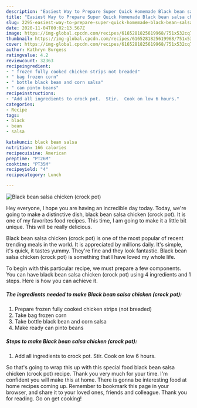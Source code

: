 ```yaml
---
description: "Easiest Way to Prepare Super Quick Homemade Black bean salsa chicken (crock pot)"
title: "Easiest Way to Prepare Super Quick Homemade Black bean salsa chicken (crock pot)"
slug: 2295-easiest-way-to-prepare-super-quick-homemade-black-bean-salsa-chicken-crock-pot
date: 2020-11-04T00:02:13.567Z
image: https://img-global.cpcdn.com/recipes/6165281825619968/751x532cq70/black-bean-salsa-chicken-crock-pot-recipe-main-photo.jpg
thumbnail: https://img-global.cpcdn.com/recipes/6165281825619968/751x532cq70/black-bean-salsa-chicken-crock-pot-recipe-main-photo.jpg
cover: https://img-global.cpcdn.com/recipes/6165281825619968/751x532cq70/black-bean-salsa-chicken-crock-pot-recipe-main-photo.jpg
author: Kathryn Burgess
ratingvalue: 4.2
reviewcount: 32363
recipeingredient:
- " frozen fully cooked chicken strips not breaded"
- " bag frozen corn"
- " bottle black bean and corn salsa"
- " can pinto beans"
recipeinstructions:
- "Add all ingredients to crock pot.  Stir.  Cook on low 6 hours."
categories:
- Recipe
tags:
- black
- bean
- salsa

katakunci: black bean salsa 
nutrition: 166 calories
recipecuisine: American
preptime: "PT26M"
cooktime: "PT35M"
recipeyield: "4"
recipecategory: Lunch

---
```



![Black bean salsa chicken (crock pot)](https://img-global.cpcdn.com/recipes/6165281825619968/751x532cq70/black-bean-salsa-chicken-crock-pot-recipe-main-photo.jpg)

Hey everyone, I hope you are having an incredible day today. Today, we're going to make a distinctive dish, black bean salsa chicken (crock pot). It is one of my favorites food recipes. This time, I am going to make it a little bit unique. This will be really delicious.



Black bean salsa chicken (crock pot) is one of the most popular of recent trending meals in the world. It is appreciated by millions daily. It's simple, it's quick, it tastes yummy. They're fine and they look fantastic. Black bean salsa chicken (crock pot) is something that I have loved my whole life.


To begin with this particular recipe, we must prepare a few components. You can have black bean salsa chicken (crock pot) using 4 ingredients and 1 steps. Here is how you can achieve it.

<!--inarticleads1-->

##### The ingredients needed to make Black bean salsa chicken (crock pot):

1. Prepare  frozen fully cooked chicken strips (not breaded)
1. Take  bag frozen corn
1. Take  bottle black bean and corn salsa
1. Make ready  can pinto beans




<!--inarticleads2-->

##### Steps to make Black bean salsa chicken (crock pot):

1. Add all ingredients to crock pot.  Stir.  Cook on low 6 hours.




So that's going to wrap this up with this special food black bean salsa chicken (crock pot) recipe. Thank you very much for your time. I'm confident you will make this at home. There is gonna be interesting food at home recipes coming up. Remember to bookmark this page in your browser, and share it to your loved ones, friends and colleague. Thank you for reading. Go on get cooking!
